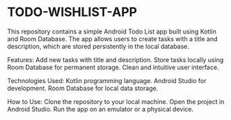 # TODO-WISHLIST-APP

This repository contains a simple Android Todo List app built using Kotlin and Room Database. The app allows users to create tasks with a title and description, which are stored persistently in the local database.

Features:
Add new tasks with title and description.
Store tasks locally using Room Database for permanent storage.
Clean and intuitive user interface.

Technologies Used:
Kotlin programming language.
Android Studio for development.
Room Database for local data storage.

How to Use:
Clone the repository to your local machine.
Open the project in Android Studio.
Run the app on an emulator or a physical device.
